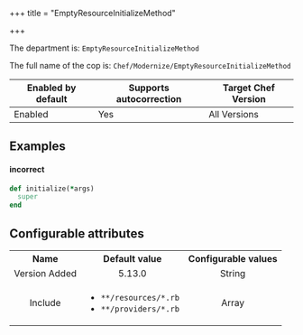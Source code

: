 +++
title = "EmptyResourceInitializeMethod"

+++

<!-- This content is automatically generated. See https://github.com/chef/chef-web-docs/blob/main/generated/README.md -->

The department is: `EmptyResourceInitializeMethod`

The full name of the cop is: `Chef/Modernize/EmptyResourceInitializeMethod`

| Enabled by default | Supports autocorrection | Target Chef Version |
| --- | --- | --- |
| Enabled | Yes | All Versions |

## Examples


#### incorrect

```ruby
def initialize(*args)
  super
end
```

## Configurable attributes

<table>
<tbody><tr>
<th>Name</th>
<th>Default value</th>
<th>Configurable values</th>
</tr>
<tr>
<td style="text-align:center">Version Added</td>
<td style="text-align:center">5.13.0</td>
<td style="text-align:center">String</td>
</tr>
<tr><td style="text-align:center">Include</td>
<td style="text-align:center"><ul>
<li><code>**/resources/*.rb</code></li>
<li><code>**/providers/*.rb</code></li>
</ul>
</td>
<td style="text-align:center">Array</td>
</tr></tbody></table>
